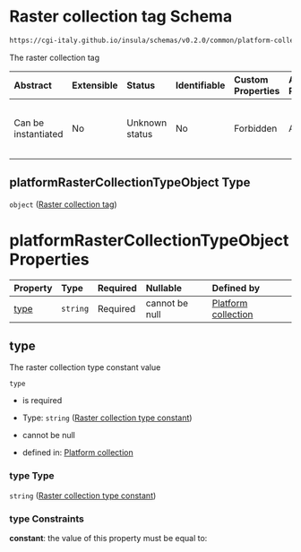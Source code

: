 # Raster collection tag Schema

```txt
https://cgi-italy.github.io/insula/schemas/v0.2.0/common/platform-collection.schema.json#/$defs/platformRasterCollectionTypeObject
```

The raster collection tag

| Abstract            | Extensible | Status         | Identifiable | Custom Properties | Additional Properties | Access Restrictions | Defined In                                                                                                 |
| :------------------ | :--------- | :------------- | :----------- | :---------------- | :-------------------- | :------------------ | :--------------------------------------------------------------------------------------------------------- |
| Can be instantiated | No         | Unknown status | No           | Forbidden         | Allowed               | none                | [platform-collection.schema.json\*](schemas/common/platform-collection.schema.json"open original schema") |

## platformRasterCollectionTypeObject Type

`object` ([Raster collection tag](platform-collection-defs-raster-collection-tag.md))

# platformRasterCollectionTypeObject Properties

| Property      | Type     | Required | Nullable       | Defined by                                                                                                                                                                                                                                                               |
| :------------ | :------- | :------- | :------------- | :----------------------------------------------------------------------------------------------------------------------------------------------------------------------------------------------------------------------------------------------------------------------- |
| [type](#type) | `string` | Required | cannot be null | [Platform collection](platform-collection-defs-raster-collection-tag-properties-raster-collection-type-constant.md"https://cgi-italy.github.io/insula/schemas/v0.2.0/common/platform-collection.schema.json#/$defs/platformRasterCollectionTypeObject/properties/type") |

## type

The raster collection type constant value

`type`

* is required

* Type: `string` ([Raster collection type constant](platform-collection-defs-raster-collection-tag-properties-raster-collection-type-constant.md))

* cannot be null

* defined in: [Platform collection](platform-collection-defs-raster-collection-tag-properties-raster-collection-type-constant.md"https://cgi-italy.github.io/insula/schemas/v0.2.0/common/platform-collection.schema.json#/$defs/platformRasterCollectionTypeObject/properties/type")

### type Type

`string` ([Raster collection type constant](platform-collection-defs-raster-collection-tag-properties-raster-collection-type-constant.md))

### type Constraints

**constant**: the value of this property must be equal to:

```json"raster"
```
